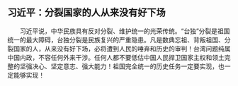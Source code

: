 ## 习近平：分裂国家的人从来没有好下场
　　习近平说，中华民族具有反对分裂、维护统一的光荣传统。“台独”分裂是祖国统一的最大障碍，台独分裂是民族复兴的严重隐患。凡是数典忘祖、背叛祖国、分裂国家的人，从来没有好下场，必将遭到人民的唾弃和历史的审判！台湾问题纯属中国内政，不容任何外来干涉。任何人都不要低估中国人民捍卫国家主权和领土完整的坚强决心、坚定意志、强大能力！祖国完全统一的历史任务一定要实现，也一定能够实现！

